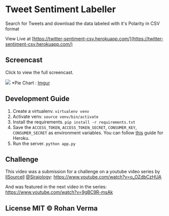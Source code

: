 # Tweet Sentiment Labeller

Search for Tweets and download the data labeled with it's Polarity in CSV format

View Live at [https://twitter-sentiment-csv.herokuapp.com/](https://twitter-sentiment-csv.herokuapp.com/)

## Screencast

Click to view the full screencast.

[![](https://zippy.gfycat.com/EvenUnknownDrake.gif)](https://gfycat.com/EvenUnknownDrake)
*Pie Chart : 
[Imgur](http://i.imgur.com/CdGv3pH.png)
## Development Guide

1. Create a virtualenv. `virtualenv venv`
2. Activate venv. `source venv/bin/activate`
3. Install the requirements. `pip install -r requirements.txt`
4. Save the `ACCESS_TOKEN`, `ACCESS_TOKEN_SECRET`, `CONSUMER_KEY`, `CONSUMER_SECRET` as environment variables. You can follow [this](https://devcenter.heroku.com/articles/config-vars) guide for Heroku.
5. Run the server. `python app.py`

## Challenge
This video was a submission for a challenge on a youtube video series by [llSourcell](https://github.com/llSourcell) [@Sirajology](https://twitter.com/sirajology):
https://www.youtube.com/watch?v=o_OZdbCzHUA

And was featured in the next video in the series:
https://www.youtube.com/watch?v=9gBC9R-msAk

## License MIT © Rohan Verma
